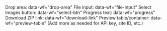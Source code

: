 Drop area: data-wf="drop-area"
File input: data-wf="file-input"
Select Images button: data-wf="select-btn"
Progress text: data-wf="progress"
Download ZIP link: data-wf="download-link"
Preview table/container: data-wf="preview-table"
(Add more as needed for API key, site ID, etc.)
